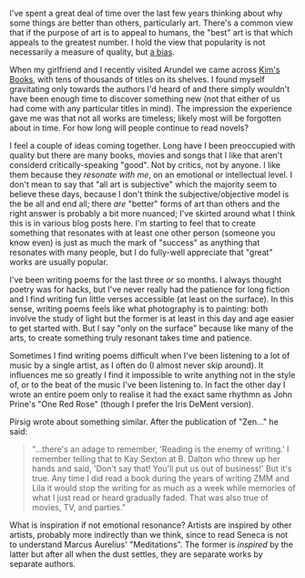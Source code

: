 I've spent a great deal of time over the last few years thinking about why some things are better than others, particularly art. There's a common view that if the purpose of art is to appeal to humans, the "best" art is that which appeals to the greatest number. I hold the view that popularity is not necessarily a measure of quality, but [a bias](/some-quality-biases/).

When my girlfriend and I recently visited Arundel we came across [Kim's Books](https://www.kimsbookshops.co.uk/arundel/), with tens of thousands of titles on its shelves. I found myself gravitating only towards the authors I'd heard of and there simply wouldn't have been enough time to discover something new (not that either of us had come with any particular titles in mind). The impression the experience gave me was that not all works are timeless; likely most will be forgotten about in time. For how long will people continue to read novels?

I feel a couple of ideas coming together. Long have I been preoccupied with quality but there are many books, movies and songs that I like that aren't considerd critically-speaking "good". Not by critics, not by anyone. I like them because they *resonate with me*, on an emotional or intellectual level. I don't mean to say that "all art is subjective" which the majority seem to believe these days, because I don't think the subjective/objective model is the be all and end all; there _are_ "better" forms of art than others and the right answer is probably a bit more nuanced; I've skirted around what I think this is in various blog posts here. I'm starting to feel that to create something that resonates with at least one other person (someone you know even) is just as much the mark of "success" as anything that resonates with many people, but I do fully-well appreciate that "great" works are usually popular.

I've been writing poems for the last three or so months. I always thought poetry was for hacks, but I've never really had the patience for long fiction and I find writing fun little verses accessible (at least on the surface). In this sense, writing poems feels like what photography is to painting: both involve the study of light but the former is at least in this day and age easier to get started with. But I say "only on the surface" because like many of the arts, to create something truly resonant takes time and patience.

Sometimes I find writing poems difficult when I've been listening to a lot of music by a single artist, as I often do (I almost never skip around). It influences me so greatly I find it impossible to write anything not in the style of, or to the beat of the music I've been listening to. In fact the other day I wrote an entire poem only to realise it had the exact same rhythmn as John Prine's "One Red Rose" (though I prefer the Iris DeMent version).

Pirsig wrote about something similar. After the publication of "Zen..." he said:
> "...there's an adage to remember, 'Reading is the enemy of writing.' I remember telling that to Kay Sexton at B. Dalton who threw up her hands and said, 'Don't say that! You'll put us out of business!' But it's true. Any time I did read a book during the years of writing ZMM and Lila it would stop the writing for as much as a week while memories of what I just read or heard gradually faded. That was also true of movies, TV, and parties."

What is inspiration if not emotional resonance? Artists are inspired by other artists, probably more indirectly than we think, since to read Seneca is not to understand Marcus Aurelius' "Meditations". The former is _inspired_ by the latter but after all when the dust settles, they are separate works by separate authors.
